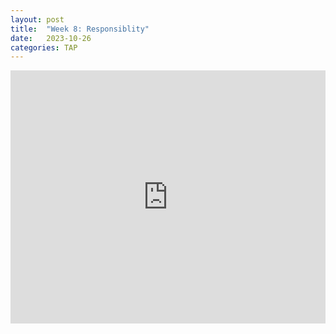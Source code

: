 ```yaml
---
layout: post
title:  "Week 8: Responsiblity"
date:   2023-10-26
categories: TAP
---
```


<iframe width="100%" height="405" src="https://www.youtube.com/embed/ljqra3BcqWM?si=ggqMqtJRZVY1JSxE" title="YouTube video player" frameborder="0" allow="accelerometer; autoplay; clipboard-write; encrypted-media; gyroscope; picture-in-picture; web-share" allowfullscreen></iframe>